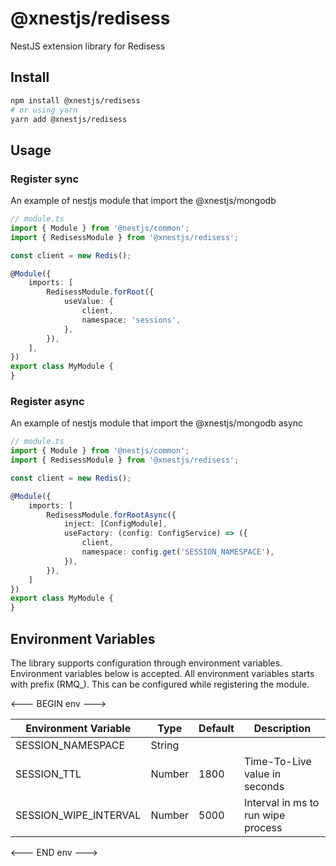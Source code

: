 # @xnestjs/redisess

NestJS extension library for Redisess

## Install

```sh
npm install @xnestjs/redisess
# or using yarn
yarn add @xnestjs/redisess
```

## Usage

### Register sync

An example of nestjs module that import the @xnestjs/mongodb

```ts
// module.ts
import { Module } from '@nestjs/common';
import { RedisessModule } from '@xnestjs/redisess';

const client = new Redis();

@Module({
    imports: [
        RedisessModule.forRoot({
            useValue: {
                client,
                namespace: 'sessions',
            },
        }),
    ],
})
export class MyModule {
}
```

### Register async

An example of nestjs module that import the @xnestjs/mongodb async

```ts
// module.ts
import { Module } from '@nestjs/common';
import { RedisessModule } from '@xnestjs/redisess';

const client = new Redis();

@Module({
    imports: [
        RedisessModule.forRootAsync({
            inject: [ConfigModule],
            useFactory: (config: ConfigService) => ({
                client,
                namespace: config.get('SESSION_NAMESPACE'),
            }),
        }),
    ]
})
export class MyModule {
}
```

## Environment Variables

The library supports configuration through environment variables. Environment variables below is accepted.
All environment variables starts with prefix (RMQ_). This can be configured while registering the module.

<--- BEGIN env --->

| Environment Variable  | Type   | Default | Description                        |
|-----------------------|--------|---------|------------------------------------|
| SESSION_NAMESPACE     | String |         |                                    |
| SESSION_TTL           | Number | 1800    | Time-To-Live value in seconds      |
| SESSION_WIPE_INTERVAL | Number | 5000    | Interval in ms to run wipe process |

<--- END env --->
